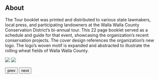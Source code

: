 ## About
The Tour booklet was printed and distributed to various state lawmakers, local press, and participating landowners at the Walla Walla County Conservation District’s bi-annual tour. This 22 page booklet served as a schedule and guide for that event, showcasing the organization’s recent conservation projects. The cover design references the organization’s new logo. The logo’s woven motif is expanded and abstracted to illustrate the rolling wheat fields of Walla Walla County.


<div class="siema">
    <img src="design-portfolio/WWCCD/tour-booklet/cover2.jpg">
    <img src="design-portfolio/WWCCD/tour-booklet/cover5_thumbnail.jpg">
</div>

<button class="prev">prev</button>
<button class="next">next</button>




<!--image: ['design-portfolio/WWCCD/tour-booklet/cover2.jpg','design-portfolio/WWCCD/tour-booklet/cover5_thumbnail.jpg','design-portfolio/WWCCD/tour-booklet/screenshots/8.jpg','design-portfolio/WWCCD/tour-booklet/screenshots/2.jpg','design-portfolio/WWCCD/tour-booklet/screenshots/10.jpg','design-portfolio/WWCCD/tour-booklet/screenshots/12.jpg','design-portfolio/WWCCD/tour-booklet/screenshots/22.jpg','design-portfolio/WWCCD/tour-booklet/screenshots/24.jpg'],-->
